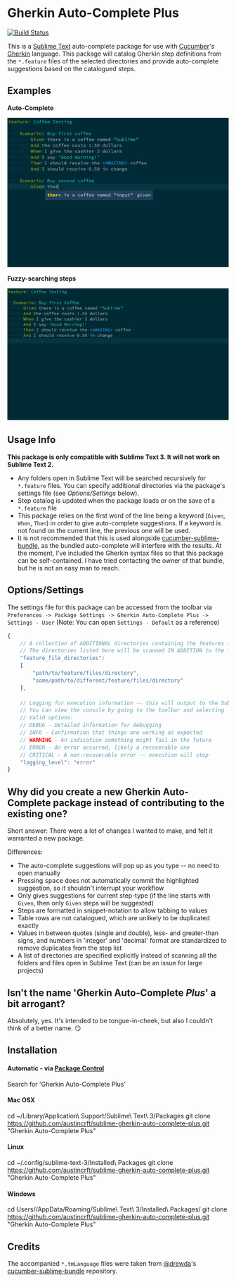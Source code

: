 # Gherkin Auto-Complete Plus
[![Build Status](https://travis-ci.org/austincrft/sublime-gherkin-auto-complete-plus.svg?branch=master)](https://travis-ci.org/austincrft/sublime-gherkin-auto-complete-plus)

This is a [Sublime Text](http://www.sublimetext.com/) auto-complete package for use with [Cucumber](https://cucumber.io/)'s [Gherkin](https://cucumber.io/docs/reference#gherkin) language. This package will catalog Gherkin step definitions from the `*.feature` files of the selected directories and provide auto-complete suggestions based on the catalogued steps.

## Examples

**Auto-Complete**

![auto_complete](/img/auto_complete.gif)

**Fuzzy-searching steps**

![example](/img/list_steps_command.gif)


## Usage Info
**This package is only compatible with Sublime Text 3. It will not work on Sublime Text 2.**
- Any folders open in Sublime Text will be searched recursively for `*.feature` files. You can specify additional directories via the package's settings file (see *Options/Settings* below).
- Step catalog is updated when the package loads or on the save of a `*.feature` file
- This package relies on the first word of the line being a keyword (`Given`, `When`, `Then`) in order to give auto-complete suggestions. If a keyword is not found on the current line, the previous one will be used.
- It is not recommended that this is used alongside [cucumber-sublime-bundle](https://github.com/drewda/cucumber-sublime-bundle), as the bundled auto-complete will interfere with the results. At the moment, I've included the Gherkin syntax files so that this package can be self-contained. I have tried contacting the owner of that bundle, but he is not an easy man to reach.


## Options/Settings
The settings file for this package can be accessed from the toolbar via `Preferences -> Package Settings -> Gherkin Auto-Complete Plus -> Settings - User` (Note: You can open `Settings - Default` as a reference)

```javascript
{
    // A collection of ADDITIONAL directories containing the features files you would like to scan
    // The directories listed here will be scanned IN ADDITION to the folder(s) open in Sublime Text
    "feature_file_directories":
    [
        "path/to/feature/files/directory",
        "some/path/to/different/feature/files/directory"
    ],

    // Logging for execution information -- this will output to the Sublime Text Console
    // You can view the console by going to the toolbar and selecting `View -> Show Console`
    // Valid options:
    // DEBUG - Detailed information for debugging
    // INFO - Confirmation that things are working as expected
    // WARNING - An indication something might fail in the future
    // ERROR - An error occurred, likely a recoverable one
    // CRITICAL - A non-recoverable error -- execution will stop
    "logging_level": "error"
}
```


## Why did you create a new Gherkin Auto-Complete package instead of contributing to the existing one?
Short answer: There were a lot of changes I wanted to make, and felt it warranted a new package.

Differences:
- The auto-complete suggestions will pop up as you type -- no need to open manually
- Pressing <kbd>space</kbd> does not automatically commit the highlighted suggestion, so it shouldn't interrupt your workflow
- Only gives suggestions for current step-type (if the line starts with `Given`, then only `Given` steps will be suggested)
- Steps are formatted in snippet-notation to allow tabbing to values
- Table rows are not catalogued, which are unlikely to be duplicated exactly
- Values in between quotes (single and double), less- and greater-than signs, and numbers in 'integer' and 'decimal' format are standardized to remove duplicates from the step list
- A list of directories are specified explicitly instead of scanning all the folders and files open in Sublime Text (can be an issue for large projects)


## Isn't the name 'Gherkin Auto-Complete *Plus*' a bit arrogant?
Absolutely, yes. It's intended to be tongue-in-cheek, but also I couldn't think of a better name. :smirk:


## Installation
#### Automatic - via [Package Control](https://packagecontrol.io/)
Search for 'Gherkin Auto-Complete Plus'
#### Mac OSX
cd ~/Library/Application\ Support/Sublime\ Text\ 3/Packages
git clone https://github.com/austincrft/sublime-gherkin-auto-complete-plus.git "Gherkin Auto-Complete Plus"
#### Linux
cd ~/.config/sublime-text-3/Installed\ Packages
git clone https://github.com/austincrft/sublime-gherkin-auto-complete-plus.git "Gherkin Auto-Complete Plus"
#### Windows
cd Users/<user>/AppData/Roaming/Sublime\ Text\ 3/Installed\ Packages/
git clone https://github.com/austincrft/sublime-gherkin-auto-complete-plus.git "Gherkin Auto-Complete Plus"


## Credits
The accompanied `*.tmLanguage` files were taken from [@drewda](https://github.com/drewda)'s [cucumber-sublime-bundle](https://github.com/drewda/cucumber-sublime-bundle) repository.
